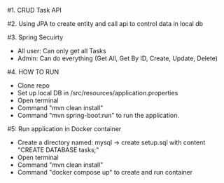 #1. CRUD Task API

#2. Using JPA to create entity and call api to control data in local db

#3. Spring Secuirty
- All user: Can only get all Tasks
- Admin: Can do everything (Get All, Get By ID, Create, Update, Delete)

#4. HOW TO RUN
- Clone repo
- Set up local DB in /src/resources/application.properties
- Open terminal
- Command "mvn clean install" 
- Command "mvn spring-boot:run" to run the application.

#5: Run application in Docker container
- Create a directory named: mysql -> create setup.sql with content "CREATE DATABASE tasks;"
- Open terminal
- Command "mvn clean install" 
- Command "docker compose up" to create and run container
  
